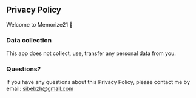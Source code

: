 ## Privacy Policy

Welcome to Memorize21 🙂

### Data collection
This app does not collect, use, transfer any personal data from you.

### Questions?
If you have any questions about this Privacy Policy, please contact me by email: sibebzh@gmail.com
